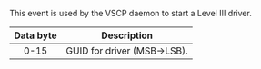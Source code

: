 This event is used by the VSCP daemon to start a Level III driver.

| Data byte | Description |
 | :----: | ----------- |
 | 0-15 | GUID for driver (MSB->LSB). |